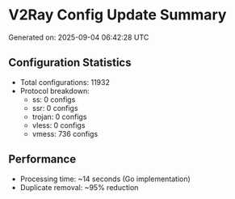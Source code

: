 # V2Ray Config Update Summary
Generated on: 2025-09-04 06:42:28 UTC

## Configuration Statistics
- Total configurations: 11932
- Protocol breakdown:
  - ss: 0 configs
  - ssr: 0 configs
  - trojan: 0 configs
  - vless: 0 configs
  - vmess: 736 configs

## Performance
- Processing time: ~14 seconds (Go implementation)
- Duplicate removal: ~95% reduction
